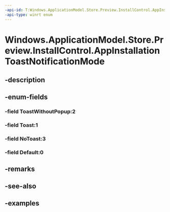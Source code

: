 ```yaml
---
-api-id: T:Windows.ApplicationModel.Store.Preview.InstallControl.AppInstallationToastNotificationMode
-api-type: winrt enum
---
```


<!-- Enumeration syntax.
public enum AppInstallationToastNotificationMode : int 
-->

# Windows.ApplicationModel.Store.Preview.InstallControl.AppInstallationToastNotificationMode

## -description

## -enum-fields
### -field ToastWithoutPopup:2

### -field Toast:1

### -field NoToast:3

### -field Default:0

## -remarks

## -see-also

## -examples

